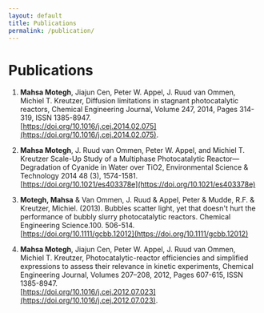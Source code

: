 ```yaml
---
layout: default
title: Publications
permalink: /publication/
---
```

# Publications 
1. **Mahsa Motegh**, Jiajun Cen, Peter W. Appel, J. Ruud van Ommen, Michiel T. Kreutzer,
Diffusion limitations in stagnant photocatalytic reactors,
Chemical Engineering Journal,
Volume 247,
2014,
Pages 314-319,
ISSN 1385-8947.
<br> [https://doi.org/10.1016/j.cej.2014.02.075](https://doi.org/10.1016/j.cej.2014.02.075).

2. **Mahsa Motegh**, J. Ruud van Ommen, Peter W. Appel, and Michiel T. Kreutzer
Scale-Up Study of a Multiphase Photocatalytic Reactor—Degradation of Cyanide in Water over TiO2,
Environmental Science & Technology 2014 48 (3), 1574-1581. <br>
[https://doi.org/10.1021/es403378e](https://doi.org/10.1021/es403378e)

3. **Motegh, Mahsa** & Van Ommen, J. Ruud & Appel, Peter & Mudde, R.F. & Kreutzer, Michiel. (2013). Bubbles scatter light, yet that doesn't hurt the performance of bubbly slurry photocatalytic reactors. Chemical Engineering Science.100. 506-514.<br>
[https://doi.org/10.1111/gcbb.12012](https://doi.org/10.1111/gcbb.12012)

4. **Mahsa Motegh**, Jiajun Cen, Peter W. Appel, J. Ruud van Ommen, Michiel T. Kreutzer,
Photocatalytic-reactor efficiencies and simplified expressions to assess their relevance in kinetic experiments,
Chemical Engineering Journal,
Volumes 207–208,
2012,
Pages 607-615,
ISSN 1385-8947.<br>
[https://doi.org/10.1016/j.cej.2012.07.023](https://doi.org/10.1016/j.cej.2012.07.023).